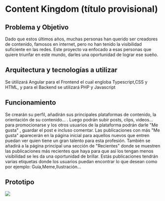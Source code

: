 # Content Kingdom (título provisional)
## Problema y Objetivo
Dado que estos últimos años, muchas personas han querido ser creadores de contenido, famosos en internet, pero no han tenido la visibilidad suficiente en las redes. Este proyecto va enfocado a esas personas que quiere triunfar en este mundo, darles una oportunidad de lograr ese sueño.

## Arquitectura y tecnologías a utilizar
Se útilizará Angular para el Frontend el cual engloba Typescript,CSS y HTML, y para el Backend se utilizará PHP y Javascript

## Funcionamiento
Se crearán su perfil, añadirán sus principales plataformas de contenido, la orientación de su contenido... . Luego podrán subir posts, clips, videos... para promocionarse y los otros usuarios de la plataforma podrán darle "Me gusta" , guardar el post e incluso comentar. Las publicaciones con más "Me gusta" aparecerán en la página inicial para aquellos nuevos que entren puedan ver quien tiene un gran talento para esta profesión. También se añadirá a la página principal una sección de "Recientes" donde se muestren las publicaciones más recientes que haya para que así los tengan menos visibilidad se les da una oportunidad de brillar.
Estás publicaciones tendrán varias etiquetas donde los usuarios puedan encontrar lo que desean como por ejemplo: Guía,Meme,Ilustración... 

## Prototipo
![](https://i.imgur.com/bYeap1q.png)
